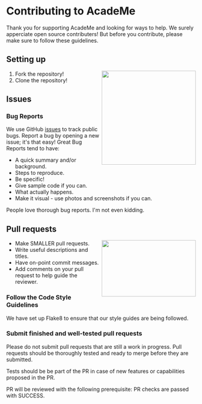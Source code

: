 # Contributing to AcadeMe

Thank you for supporting AcadeMe and looking for ways to help. 
We surely apperciate open source contributers! But before you contribute, please make sure to follow these guidelines.

## Setting up
1. Fork the repository! <img align="right" width="250" src="https://camo.githubusercontent.com/fcf9a4ed664cc63de2fcb14d1135072ba6d4c74a8e9bdb224ad6ab1e72600c3b/68747470733a2f2f6669727374636f6e747269627574696f6e732e6769746875622e696f2f6173736574732f526561646d652f666f726b2e706e67">
2. Clone the repository!

## Issues

### Bug Reports

We use GitHub [issues](https://github.com/redhat-beyond/AcadeMe/issues) to track public bugs. Report a bug by opening a new issue; it's that easy!
Great Bug Reports tend to have:

- A quick summary and/or background.
- Steps to reproduce.
- Be specific!
- Give sample code if you can.
- What actually happens.
- Make it visual - use photos and screenshots if you can.

People love thorough bug reports. I'm not even kidding.


## Pull requests

<img align="right" width="250" height="150" src="https://theindecisiveeejit.files.wordpress.com/2014/12/size-matters.jpg">

- Make SMALLER pull requests. 
- Write useful descriptions and titles.
- Have on-point commit messages.
- Add comments on your pull request to help guide the reviewer.


### Follow the Code Style Guidelines

We have set up Flake8 to ensure that our style guides are being followed.

### Submit finished and well-tested pull requests

Please do not submit pull requests that are still a work in progress. Pull requests should be thoroughly tested and ready to merge before they are submitted.

Tests should be be part of the PR in case of new features or capabilities proposed in the PR.

PR will be reviewed with the following prerequisite:
PR checks are passed with SUCCESS.
